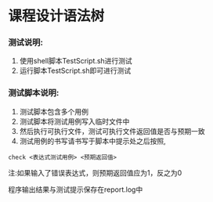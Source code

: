 # 课程设计语法树

### 测试说明:
1. 使用shell脚本TestScript.sh进行测试
2. 运行脚本TestScript.sh即可进行测试

### 测试脚本说明:
1. 测试脚本包含多个用例
2. 测试脚本将测试用例写入临时文件中
3. 然后执行可执行文件，测试可执行文件返回值是否与预期一致
4. 测试用例的书写请书写于脚本中提示处之后按照, 

```shell
check <表达式测试用例> <预期返回值>
```

注:如果输入了错误表达式，则预期返回值应为1，反之为0

程序输出结果与测试提示保存在report.log中
